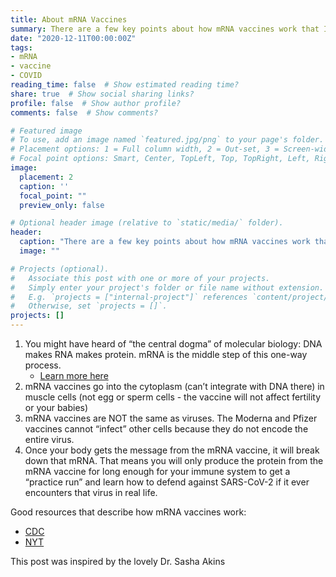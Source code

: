 ```yaml
---
title: About mRNA Vaccines
summary: There are a few key points about how mRNA vaccines work that I’d like to focus on
date: "2020-12-11T00:00:00Z"
tags:
- mRNA
- vaccine
- COVID
reading_time: false  # Show estimated reading time?
share: true  # Show social sharing links?
profile: false  # Show author profile?
comments: false  # Show comments?

# Featured image
# To use, add an image named `featured.jpg/png` to your page's folder.
# Placement options: 1 = Full column width, 2 = Out-set, 3 = Screen-width
# Focal point options: Smart, Center, TopLeft, Top, TopRight, Left, Right, BottomLeft, Bottom, BottomRight
image:
  placement: 2
  caption: ''
  focal_point: ""
  preview_only: false

# Optional header image (relative to `static/media/` folder).
header:
  caption: "There are a few key points about how mRNA vaccines work that I’d like to focus on"
  image: ""

# Projects (optional).
#   Associate this post with one or more of your projects.
#   Simply enter your project's folder or file name without extension.
#   E.g. `projects = ["internal-project"]` references `content/project/deep-learning/index.md`.
#   Otherwise, set `projects = []`.
projects: []
---
```

1. You might have heard of “the central dogma” of molecular biology: DNA makes RNA makes protein. mRNA is the middle step of this one-way process. 
    - [Learn more here](https://www.khanacademy.org/science/biology/gene-expression-central-dogma/central-dogma-transcription/a/intro-to-gene-expression-central-dogma)
2. mRNA vaccines go into the cytoplasm (can’t integrate with DNA there) in muscle cells (not egg or sperm cells - the vaccine will not affect fertility or your babies)
3. mRNA vaccines are NOT the same as viruses. The Moderna and Pfizer vaccines cannot “infect” other cells because they do not encode the entire virus.
4. Once your body gets the message from the mRNA vaccine, it will break down that mRNA. That means you will only produce the protein from the mRNA vaccine for long enough for your immune system to get a “practice run” and learn how to defend against SARS-CoV-2 if it ever encounters that virus in real life.

Good resources that describe how mRNA vaccines work:
- [CDC](https://www.cdc.gov/coronavirus/2019-ncov/vaccines/different-vaccines/mrna.html)
- [NYT](https://www.nytimes.com/interactive/2020/health/moderna-covid-19-vaccine.html)

This post was inspired by the lovely Dr. Sasha Akins
